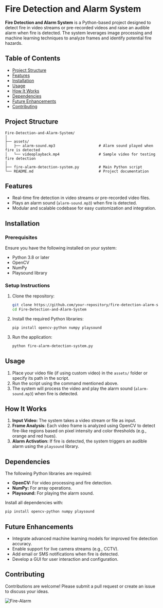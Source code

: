 # Fire Detection and Alarm System

**Fire Detection and Alarm System** is a Python-based project designed to detect fire in video streams or pre-recorded videos and raise an audible alarm when fire is detected. The system leverages image processing and machine learning techniques to analyze frames and identify potential fire hazards.

## Table of Contents
- [Project Structure](#project-structure)
- [Features](#features)
- [Installation](#installation)
- [Usage](#usage)
- [How It Works](#how-it-works)
- [Dependencies](#dependencies)
- [Future Enhancements](#future-enhancements)
- [Contributing](#contributing)

## Project Structure

```
Fire-Detection-and-Alarm-System/
│
├── assets/
│   ├── alarm-sound.mp3                    # Alarm sound played when fire is detected
│   └── videoplayback.mp4                  # Sample video for testing fire detection
│
├── fire-alarm-detection-system.py         # Main Python script
└── README.md                              # Project documentation
```

## Features
- Real-time fire detection in video streams or pre-recorded video files.
- Plays an alarm sound (`alarm-sound.mp3`) when fire is detected.
- Modular and scalable codebase for easy customization and integration.

## Installation

### Prerequisites
Ensure you have the following installed on your system:
- Python 3.8 or later
- OpenCV
- NumPy
- Playsound library

### Setup Instructions
1. Clone the repository:
   ```bash
   git clone https://github.com/your-repository/fire-detection-alarm-system.git
   cd Fire-Detection-and-Alarm-System
   ```

2. Install the required Python libraries:
   ```bash
   pip install opencv-python numpy playsound
   ```

3. Run the application:
   ```bash
   python fire-alarm-detection-system.py
   ```

## Usage

1. Place your video file (if using custom video) in the `assets/` folder or specify its path in the script.
2. Run the script using the command mentioned above.
3. The system will process the video and play the alarm sound (`alarm-sound.mp3`) when fire is detected.

## How It Works

1. **Input Video:** The system takes a video stream or file as input.
2. **Frame Analysis:** Each video frame is analyzed using OpenCV to detect fire-like regions based on pixel intensity and color thresholds (e.g., orange and red hues).
3. **Alarm Activation:** If fire is detected, the system triggers an audible alarm using the `playsound` library.

## Dependencies
The following Python libraries are required:
- **OpenCV:** For video processing and fire detection.
- **NumPy:** For array operations.
- **Playsound:** For playing the alarm sound.

Install all dependencies with:
```bash
pip install opencv-python numpy playsound
```

## Future Enhancements
- Integrate advanced machine learning models for improved fire detection accuracy.
- Enable support for live camera streams (e.g., CCTV).
- Add email or SMS notifications when fire is detected.
- Develop a GUI for user interaction and configuration.

## Contributing
Contributions are welcome! Please submit a pull request or create an issue to discuss your ideas.

![Fire-Alarm](https://github.com/user-attachments/assets/febc434b-43fd-490e-9ffd-705c760d5343)

